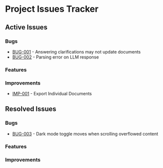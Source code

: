 # Project Issues Tracker

## Active Issues

### Bugs

- [BUG-001](bug-001-clarifications-dont-update-docs.md) - Answering clarifications may not update documents
- [BUG-002](bug-002-parsing-error-on-llm-response.md) - Parsing error on LLM response

### Features

<!-- Add new features here -->

### Improvements

- [IMP-001](imp-001-export-individual-docs.md) - Export Individual Documents

## Resolved Issues

### Bugs

- [BUG-003](bug-003-dark-mode-toggle-moves.md) - Dark mode toggle moves when scrolling overflowed content

### Features

<!-- Add completed features here -->

### Improvements

<!-- Add completed improvements here -->
